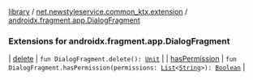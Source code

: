 [library](../../index.md) / [net.newstyleservice.common_ktx.extension](../index.md) / [androidx.fragment.app.DialogFragment](./index.md)

### Extensions for androidx.fragment.app.DialogFragment

| [delete](delete.md) | `fun DialogFragment.delete(): `[`Unit`](https://kotlinlang.org/api/latest/jvm/stdlib/kotlin/-unit/index.html) |
| [hasPermission](has-permission.md) | `fun DialogFragment.hasPermission(permissions: `[`List`](https://kotlinlang.org/api/latest/jvm/stdlib/kotlin.collections/-list/index.html)`<`[`String`](https://kotlinlang.org/api/latest/jvm/stdlib/kotlin/-string/index.html)`>): `[`Boolean`](https://kotlinlang.org/api/latest/jvm/stdlib/kotlin/-boolean/index.html) |

